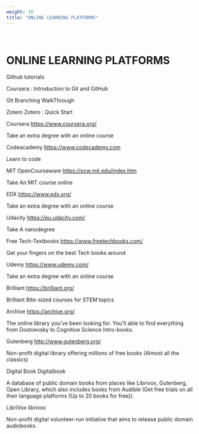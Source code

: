 ```yaml
---
weight: 10
title: "ONLINE LEARNING PLATFORMS"
---
```

# <br> ONLINE LEARNING PLATFORMS

Github tutorials

Coursera : Introduction to Git and GitHub 

Git Branching WalkThrough

Zotero
Zotero : Quick Start

Coursera
https://www.coursera.org/

Take an extra degree with an online course

Codeacademy
https://www.codecademy.com

Learn to code

MIT 
OpenCourseware
https://ocw.mit.edu/index.htm

Take An MIT course online

EDX
https://www.edx.org/

Take an extra degree with an online course

Udacity
https://eu.udacity.com/

Take A nanodegree

Free 
Tech-Textbooks
https://www.freetechbooks.com/

Get your fingers on the best Tech books around

Udemy
https://www.udemy.com/

Take an extra degree with an online course

Brilliant
https://brilliant.org/

Brilliant Bite-sized courses for STEM topics

Archive
https://archive.org/

The online library you’ve been looking for. You’ll able to find everything from Dostoevsky to Cognitive Science Intro-books.

Gutenberg
http://www.gutenberg.org/

Non-profit digital library offering millions of free books (Almost all the classics)

Digital Book
Digitalbook

A database of public domain books from places like Librivox, Gutenberg, Open Library, which also includes books from Audible (Get free trials on all their language platforms (Up to 20 books for free)).

LibriVox
librivox

Non-profit digital volunteer-run initiative that aims to release public domain audiobooks.